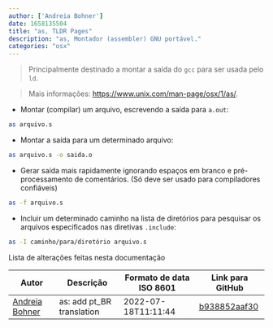 ```yaml
---
author: ['Andreia Bohner']
date: 1658135504
title: "as, TLDR Pages"
description: "as, Montador (assembler) GNU portável."
categories: "osx"
---
```

> Principalmente destinado a montar a saída do `gcc` para ser usada pelo `ld`.

> Mais informações: <https://www.unix.com/man-page/osx/1/as/>.

- Montar (compilar) um arquivo, escrevendo a saída para `a.out`:

```bash
as arquivo.s
```

- Montar a saída para um determinado arquivo:

```bash
as arquivo.s -o saida.o
```

- Gerar saída mais rapidamente ignorando espaços em branco e pré-processamento de comentários. (Só deve ser usado para compiladores confiáveis)

```bash
as -f arquivo.s
```

- Incluir um determinado caminho na lista de diretórios para pesquisar os arquivos especificados nas diretivas `.include`:

```bash
as -I caminho/para/diretório arquivo.s
```
Lista de alterações feitas nesta documentação


Autor | Descrição | Formato de data ISO 8601 | Link para GitHub
------|-----|-----|-----
[Andreia Bohner](mailto:andreiabohner@gmail.com) | as: add pt_BR translation | 2022-07-18T11:11:44 | [b938852aaf30](https://github.com/tldr-pages/tldr/commit/b938852aaf30820a59d517c9cac1403b6ea6a441)

